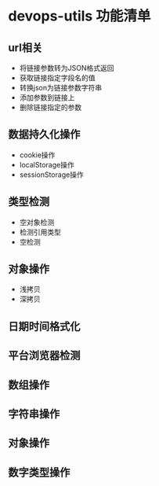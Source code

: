 # devops-utils 功能清单

## url相关
- 将链接参数转为JSON格式返回
- 获取链接指定字段名的值
- 转换json为链接参数字符串
- 添加参数到链接上
- 删除链接指定的参数

## 数据持久化操作
- cookie操作
- localStorage操作
- sessionStorage操作

## 类型检测
- 空对象检测
- 检测引用类型
- 空检测

## 对象操作
- 浅拷贝
- 深拷贝

## 日期时间格式化

## 平台浏览器检测

## 数组操作

## 字符串操作

## 对象操作

## 数字类型操作